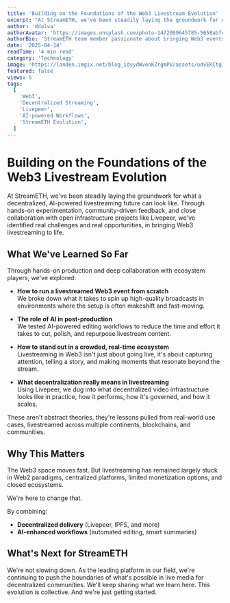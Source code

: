 ```yaml
---
title: 'Building on the Foundations of the Web3 Livestream Evolution'
excerpt: "At StreamETH, we've been steadily laying the groundwork for what a decentralized, AI-powered livestreaming future can look like. Through hands-on experimentation, community-driven feedback, and close collaboration with open infrastructure projects like Livepeer, we've identified real challenges and real opportunities."
author: 'ddalva'
authorAvatar: 'https://images.unsplash.com/photo-1472099645785-5658abf4ff4e?w=150&h=150&fit=crop&crop=face'
authorBio: 'StreamETH team member passionate about bringing Web3 events to global audiences through innovative livestreaming technology.'
date: '2025-04-14'
readTime: '4 min read'
category: 'Technology'
image: 'https://landen.imgix.net/blog_idyydWvenKZrgmPV/assets/odvEKCtgIQzCKoFp.png?w=1600'
featured: false
views: 0
tags:
  [
    'Web3',
    'Decentralized Streaming',
    'Livepeer',
    'AI-powered Workflows',
    'StreamETH Evolution',
  ]
---
```


# Building on the Foundations of the Web3 Livestream Evolution

At StreamETH, we've been steadily laying the groundwork for what a decentralized, AI-powered livestreaming future can look like. Through hands-on experimentation, community-driven feedback, and close collaboration with open infrastructure projects like Livepeer, we've identified real challenges and real opportunities, in bringing Web3 livestreaming to life.

## What We've Learned So Far

Through hands-on production and deep collaboration with ecosystem players, we've explored:

- **How to run a livestreamed Web3 event from scratch**  
  We broke down what it takes to spin up high-quality broadcasts in environments where the setup is often makeshift and fast-moving.

- **The role of AI in post-production**  
  We tested AI-powered editing workflows to reduce the time and effort it takes to cut, polish, and repurpose livestream content.

- **How to stand out in a crowded, real-time ecosystem**  
  Livestreaming in Web3 isn't just about going live, it's about capturing attention, telling a story, and making moments that resonate beyond the stream.

- **What decentralization really means in livestreaming**  
  Using Livepeer, we dug into what decentralized video infrastructure looks like in practice, how it performs, how it's governed, and how it scales.

These aren't abstract theories, they're lessons pulled from real-world use cases, livestreamed across multiple continents, blockchains, and communities.

## Why This Matters

The Web3 space moves fast. But livestreaming has remained largely stuck in Web2 paradigms, centralized platforms, limited monetization options, and closed ecosystems.

We're here to change that.

By combining:

- **Decentralized delivery** (Livepeer, IPFS, and more)
- **AI-enhanced workflows** (automated editing, smart summaries)

## What's Next for StreamETH

We're not slowing down. As the leading platform in our field, we're continuing to push the boundaries of what's possible in live media for decentralized communities. We'll keep sharing what we learn here. This evolution is collective. And we're just getting started.
